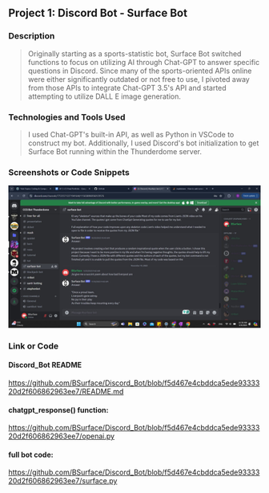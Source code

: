 ## Project 1: Discord Bot - Surface Bot 
### Description
  > Originally starting as a sports-statistic bot, Surface Bot switched functions to focus on utilizing AI through Chat-GPT to answer specific questions in Discord. Since many of the sports-oriented APIs online were either significantly outdated or not free to use, I pivoted away from those APIs to integrate Chat-GPT 3.5's API and started attempting to utilize DALL E image generation.
### Technologies and Tools Used
  > I used Chat-GPT's built-in API, as well as Python in VSCode to construct my bot. Additionally, I used Discord's bot initialization to get Surface Bot running within the Thunderdome server.
### Screenshots or Code Snippets
![Discord Bot Screenshot](images/discordBotScreenshot.jpg)
### Link or Code
#### Discord_Bot README
https://github.com/BSurface/Discord_Bot/blob/f5d467e4cbddca5ede9333320d2f606862963ee7/README.md

#### chatgpt_response() function:
https://github.com/BSurface/Discord_Bot/blob/f5d467e4cbddca5ede9333320d2f606862963ee7/openai.py

#### full bot code:
https://github.com/BSurface/Discord_Bot/blob/f5d467e4cbddca5ede9333320d2f606862963ee7/surface.py
